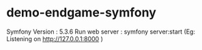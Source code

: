# demo-endgame-symfony
Symfony Version : 5.3.6 
Run web server : symfony server:start (Eg: Listening on http://127.0.0.1:8000 )

